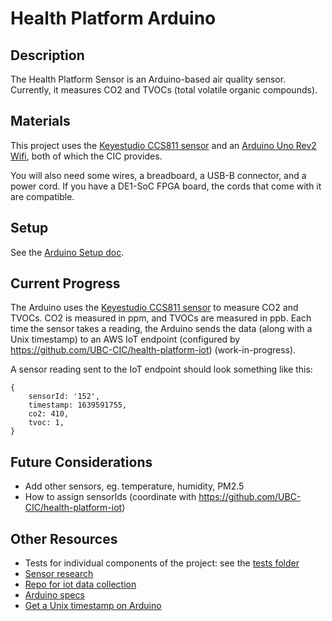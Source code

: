 # Health Platform Arduino

## Description
The Health Platform Sensor is an Arduino-based air quality sensor.  Currently, it measures CO2 and TVOCs (total volatile organic compounds).

## Materials
This project uses the [Keyestudio CCS811 sensor](https://wiki.keyestudio.com/KS0457_keyestudio_CCS811_Carbon_Dioxide_Air_Quality_Sensor) and an [Arduino Uno Rev2 Wifi](https://docs.arduino.cc/hardware/uno-wifi-rev2), both of which the CIC provides.

You will also need some wires, a breadboard, a USB-B connector, and a power cord.  If you have a DE1-SoC FPGA board, the cords that come with it are compatible.

## Setup
See the [Arduino Setup doc](./docs/arduino_setup.md).

## Current Progress
The Arduino uses the [Keyestudio CCS811 sensor](https://wiki.keyestudio.com/KS0457_keyestudio_CCS811_Carbon_Dioxide_Air_Quality_Sensor) to measure CO2 and TVOCs.  CO2 is measured in ppm, and TVOCs are measured in ppb.  Each time the sensor takes a reading, the Arduino sends the data (along with a Unix timestamp) to an AWS IoT endpoint (configured by https://github.com/UBC-CIC/health-platform-iot) (work-in-progress).

A sensor reading sent to the IoT endpoint should look something like this:
```
{
	sensorId: '152',
	timestamp: 1639591755,
	co2: 410,
	tvoc: 1,
}
```

## Future Considerations
* Add other sensors, eg. temperature, humidity, PM2.5
* How to assign sensorIds (coordinate with https://github.com/UBC-CIC/health-platform-iot)

## Other Resources
* Tests for individual components of the project: see the [tests folder](./tests)
* [Sensor research](./docs/sensor_research.md)
* [Repo for iot data collection](https://github.com/UBC-CIC/health-platform-iot)
* [Arduino specs](https://docs.arduino.cc/hardware/uno-wifi-rev2)
* [Get a Unix timestamp on Arduino](https://www.arduino.cc/en/Tutorial/LibraryExamples/WiFiNINAUdpNTPClient)
